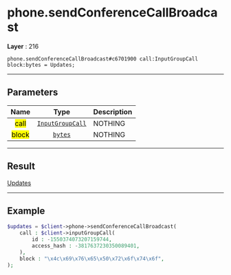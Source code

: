 # phone.sendConferenceCallBroadcast

**Layer** : 216

```tl
phone.sendConferenceCallBroadcast#c6701900 call:InputGroupCall block:bytes = Updates;
```

---

## Parameters

| Name | Type | Description |
| :---: | :---: | :--- |
| <mark>call</mark> | [`InputGroupCall`](type/InputGroupCall) | NOTHING |
| <mark>block</mark> | [`bytes`](type/bytes) | NOTHING |

---

## Result

[Updates](type/Updates)

---

## Example

```php
$updates = $client->phone->sendConferenceCallBroadcast(
	call : $client->inputGroupCall(
		id : -1550374073207159744,
		access_hash : -3817637230350089401,
	),
	block : "\x4c\x69\x76\x65\x50\x72\x6f\x74\x6f",
);
```